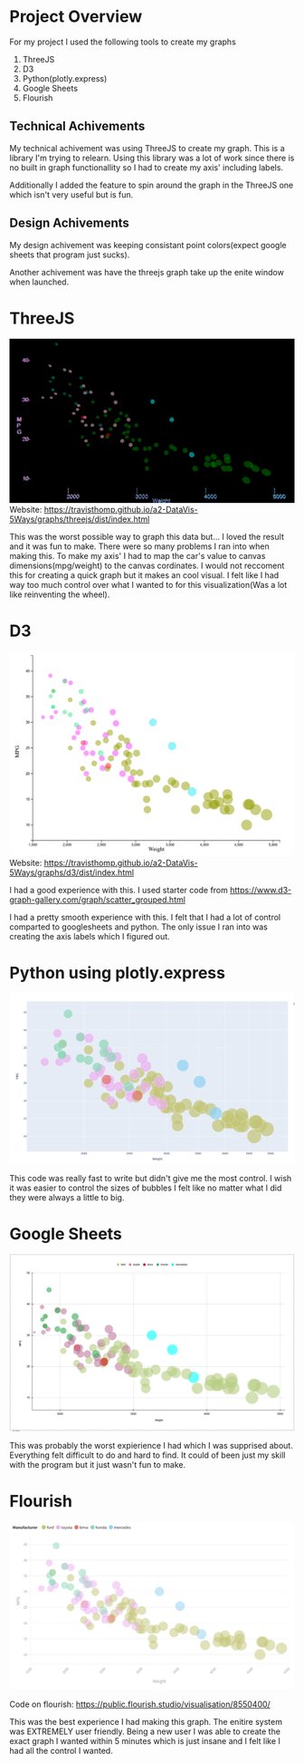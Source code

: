 # Project Overview
For my project I used the following tools to create my graphs
1. ThreeJS
2. D3
3. Python(plotly.express)
4. Google Sheets
5. Flourish

## Technical Achivements
My technical achivement was using ThreeJS to create my graph. This is a library I'm trying to relearn. Using this library was a lot of work since there is no built in graph functionallity so I had to create my axis' including labels.

Additionally I added the feature to spin around the graph in the ThreeJS one which isn't very useful but is fun.

## Design Achivements
My design achivement was keeping consistant point colors(expect google sheets that program just sucks).

Another achivement was have the threejs graph take up the enite window when launched.

# ThreeJS
![threejs](images/threejs.PNG)
Website: https://travisthomp.github.io/a2-DataVis-5Ways/graphs/threejs/dist/index.html

This was the worst possible way to graph this data but... I loved the result and it was fun to make. There were so many problems I ran into when making this. To make my axis' I had to map the car's value to canvas dimensions(mpg/weight) to the canvas cordinates. I would not reccoment this for creating a quick graph but it makes an cool visual. I felt like I had way too much control over what I wanted to for this visualization(Was a lot like reinventing the wheel).


# D3
![D3](images/d3.PNG)
Website: https://travisthomp.github.io/a2-DataVis-5Ways/graphs/d3/dist/index.html


I had a good experience with this. I used starter code from
https://www.d3-graph-gallery.com/graph/scatter_grouped.html

I had a pretty smooth experience with this. I felt that I had a lot of control comparted to googlesheets and python. The only issue I ran into was creating the axis labels which I figured out.

# Python using plotly.express
![Python](images/python.PNG)

This code was really fast to write but didn't give me the most control. I wish it was easier to control the sizes of bubbles I felt like no matter what I did they were always a little to big.

# Google Sheets
![D3](images/googlesheets.PNG)

This was probably the worst expierience I had which I was supprised about. Everything felt difficult to do and hard to find. It could of been just my skill with the program but it just wasn't fun to make.

# Flourish
![Floruish](images/flourish.png)

Code on flourish: https://public.flourish.studio/visualisation/8550400/

This was the best experience I had making this graph. The enitire system was EXTREMELY user friendly. Being a new user I was able to create the exact graph I wanted within 5 minutes which is just insane and I felt like I had all the control I wanted.
